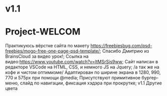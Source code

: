 # v1.1 <H1> Project-WELCOM </H1>
Практикуюсь вёрстке сайта по макету https://freebiesbug.com/psd-freebies/mogo-free-one-page-psd-template/; Спасибо Дмитрию из BrainsCloud за видео урок!; Ссылка на видео:https://www.youtube.com/watch?v=ltMSrSis9ww; Сайт написан в редакторе VSCode на HTML, CSS, и немного JS на Jquery; /а так же на кофе и чистом оптимизме/ Адаптирован по ширине экрана в 1280, 990, 770 и 575px при помощи @media; Присутствуют примитивное бургер-меню, слайд по навигации, фиксация хэдэра при прокрутке;
v1.1
Другие цвета
